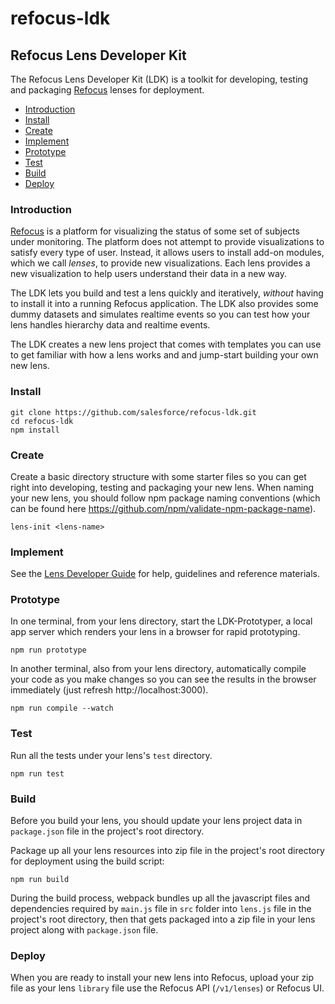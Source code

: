 # refocus-ldk

## Refocus Lens Developer Kit

The Refocus Lens Developer Kit (LDK) is a toolkit for developing, testing and packaging [Refocus](https://github.com/salesforce/refocus) lenses for deployment.

- [Introduction](#introduction)
- [Install](#install)
- [Create](#create)
- [Implement](#implement)
- [Prototype](#prototype)
- [Test](#test)
- [Build](#build)
- [Deploy](#deploy)

### Introduction

[Refocus](https://github.com/salesforce/refocus) is a platform for visualizing the status of some set of subjects under monitoring. The platform does not attempt to provide visualizations to satisfy every type of user. Instead, it allows users to install add-on modules, which we call *lenses*, to provide new visualizations. Each lens provides a new visualization to help users understand their data in a new way. 

The LDK lets you build and test a lens quickly and iteratively, *without* having to install it into a running Refocus application. The LDK also provides some dummy datasets and simulates realtime events so you can test how your lens handles hierarchy data and realtime events.

The LDK creates a new lens project that comes with templates you can use to get familiar with how a lens works and and jump-start building your own new lens. 


### Install

```
git clone https://github.com/salesforce/refocus-ldk.git
cd refocus-ldk
npm install
```

### Create

Create a basic directory structure with some starter files so you can get right into developing, testing and packaging your new lens. When naming your new lens, you should follow npm package naming conventions (which can 
be found here https://github.com/npm/validate-npm-package-name).

```
lens-init <lens-name>
```

### Implement

See the [Lens Developer Guide](LensDeveloperGuide.md) for help, guidelines and reference materials.


### Prototype

In one terminal, from your lens directory, start the LDK-Prototyper, a local app server which renders your lens in a browser for rapid prototyping.

```
npm run prototype
```

In another terminal, also from your lens directory, automatically compile your code as you make changes so you can see the results in the browser immediately (just refresh http://localhost:3000).

```
npm run compile --watch
```

### Test

Run all the tests under your lens's `test` directory.

```
npm run test
```

### Build

Before you build your lens, you should update your lens project data in `package.json` file in the project's root directory.

Package up all your lens resources into zip file in the project's root directory for deployment using the build script:

```
npm run build
```

During the build process, webpack bundles up all the javascript files and dependencies required by `main.js` file in `src` folder into `lens.js` file in the project's root directory, then that gets packaged into a zip file in your lens project along with `package.json` file.

### Deploy
When you are ready to install your new lens into Refocus, upload your zip file as your lens `library` file use the Refocus API (`/v1/lenses`) or Refocus UI.
